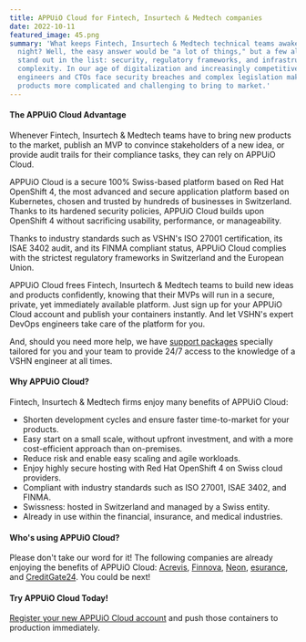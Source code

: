 ```yaml
---
title: APPUiO Cloud for Fintech, Insurtech & Medtech companies
date: 2022-10-11
featured_image: 45.png
summary: 'What keeps Fintech, Insurtech & Medtech technical teams awake at
  night? Well, the easy answer would be "a lot of things," but a few always
  stand out in the list: security, regulatory frameworks, and infrastructure
  complexity. In our age of digitalization and increasingly competitive markets,
  engineers and CTOs face security breaches and complex legislation making new
  products more complicated and challenging to bring to market.'
---
```

#### The APPUiO Cloud Advantage

Whenever Fintech, Insurtech & Medtech teams have to bring new products to the market, publish an MVP to convince stakeholders of a new idea, or provide audit trails for their compliance tasks, they can rely on APPUiO Cloud.

APPUiO Cloud is a secure 100% Swiss-based platform based on Red Hat OpenShift 4, the most advanced and secure application platform based on Kubernetes, chosen and trusted by hundreds of businesses in Switzerland. Thanks to its hardened security policies, APPUiO Cloud builds upon OpenShift 4 without sacrificing usability, performance, or manageability.

Thanks to industry standards such as VSHN's ISO 27001 certification, its ISAE 3402 audit, and its FINMA compliant status, APPUiO Cloud complies with the strictest regulatory frameworks in Switzerland and the European Union.

APPUiO Cloud frees Fintech, Insurtech & Medtech teams to build new ideas and products confidently, knowing that their MVPs will run in a secure, private, yet immediately available platform. Just sign up for your APPUiO Cloud account and publish your containers instantly. And let VSHN's expert DevOps engineers take care of the platform for you.

And, should you need more help, we have [support packages](https://products.docs.vshn.ch/products/appuio/cloud/support_packages.html) specially tailored for you and your team to provide 24/7 access to the knowledge of a VSHN engineer at all times.

#### Why APPUiO Cloud?

Fintech, Insurtech & Medtech firms enjoy many benefits of APPUiO Cloud:

* Shorten development cycles and ensure faster time-to-market for your products.
* Easy start on a small scale, without upfront investment, and with a more cost-efficient approach than on-premises.
* Reduce risk and enable easy scaling and agile workloads.
* Enjoy highly secure hosting with Red Hat OpenShift 4 on Swiss cloud providers.
* Compliant with industry standards such as ISO 27001, ISAE 3402, and FINMA.
* Swissness: hosted in Switzerland and managed by a Swiss entity.
* Already in use within the financial, insurance, and medical industries.

#### Who's using APPUiO Cloud?

Please don't take our word for it! The following companies are already enjoying the benefits of APPUiO Cloud: [Acrevis](https://www.vshn.ch/en/success-stories/acrevis/), [Finnova](https://www.vshn.ch/en/success-stories/finnova/), [Neon](https://www.vshn.ch/en/success-stories/neon/), [esurance](https://www.vshn.ch/en/success-stories/esurance/), and [CreditGate24](https://www.vshn.ch/en/success-stories/creditgate24/). You could be next!

#### Try APPUiO Cloud Today!

[Register your new APPUiO Cloud account](https://appuio.cloud/register) and push those containers to production immediately.